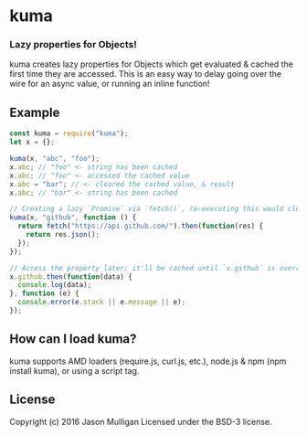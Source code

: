 # kuma
### Lazy properties for Objects!

kuma creates lazy properties for Objects which get evaluated & cached the first time they are accessed.
This is an easy way to delay going over the wire for an async value, or running an inline function!

## Example
```javascript
const kuma = require("kuma");
let x = {};

kuma(x, "abc", "foo");
x.abc; // "foo" <- string has been cached
x.abc; // "foo" <- accessed the cached value
x.abc = "bar"; // <- cleared the cached value, & result
x.abc; // "bar" <- string has been cached

// Creating a lazy `Promise` via `fetch()`, re-executing this would clear a cached `Promise`
kuma(x, "github", function () {
  return fetch("https://api.github.com/").then(function(res) {
    return res.json();
  });
});

// Access the property later; it'll be cached until `x.github` is overridden
x.github.then(function(data) {
  console.log(data);
}, function (e) {
  console.error(e.stack || e.message || e);
});
```

## How can I load kuma?
kuma supports AMD loaders (require.js, curl.js, etc.), node.js & npm (npm install kuma), or using a script tag.

## License
Copyright (c) 2016 Jason Mulligan
Licensed under the BSD-3 license.
